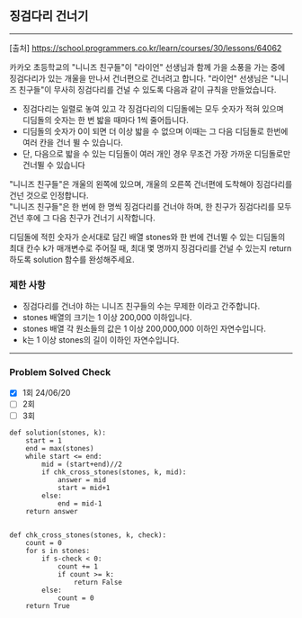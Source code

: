 ## 징검다리 건너기

---

[출처] https://school.programmers.co.kr/learn/courses/30/lessons/64062

카카오 초등학교의 "니니즈 친구들"이 "라이언" 선생님과 함께 가을 소풍을 가는 중에 
징검다리가 있는 개울을 만나서 건너편으로 건너려고 합니다. 
"라이언" 선생님은 "니니즈 친구들"이 무사히 징검다리를 건널 수 있도록 다음과 같이 규칙을 만들었습니다.

- 징검다리는 일렬로 놓여 있고 각 징검다리의 디딤돌에는 모두 숫자가 적혀 있으며 디딤돌의 숫자는 한 번 밟을 때마다 1씩 줄어듭니다.
- 디딤돌의 숫자가 0이 되면 더 이상 밟을 수 없으며 이때는 그 다음 디딤돌로 한번에 여러 칸을 건너 뛸 수 있습니다.
- 단, 다음으로 밟을 수 있는 디딤돌이 여러 개인 경우 무조건 가장 가까운 디딤돌로만 건너뛸 수 있습니다

"니니즈 친구들"은 개울의 왼쪽에 있으며, 개울의 오른쪽 건너편에 도착해야 징검다리를 건넌 것으로 인정합니다.  
"니니즈 친구들"은 한 번에 한 명씩 징검다리를 건너야 하며, 한 친구가 징검다리를 모두 건넌 후에 그 다음 친구가 건너기 시작합니다.

디딤돌에 적힌 숫자가 순서대로 담긴 배열 stones와 한 번에 건너뛸 수 있는 디딤돌의 최대 칸수 k가 
매개변수로 주어질 때, 최대 몇 명까지 징검다리를 건널 수 있는지 return 하도록 solution 함수를 완성해주세요.

### 제한 사항

- 징검다리를 건너야 하는 니니즈 친구들의 수는 무제한 이라고 간주합니다.
- stones 배열의 크기는 1 이상 200,000 이하입니다.
- stones 배열 각 원소들의 값은 1 이상 200,000,000 이하인 자연수입니다.
- k는 1 이상 stones의 길이 이하인 자연수입니다.

---
### Problem Solved Check
- [x] 1회 24/06/20
- [ ] 2회
- [ ] 3회

~~~
def solution(stones, k):
    start = 1
    end = max(stones)
    while start <= end:
        mid = (start+end)//2
        if chk_cross_stones(stones, k, mid):
            answer = mid
            start = mid+1
        else:
            end = mid-1
    return answer


def chk_cross_stones(stones, k, check):
    count = 0
    for s in stones:
        if s-check < 0:
            count += 1
            if count >= k:
                return False
        else:
            count = 0
    return True
    
~~~